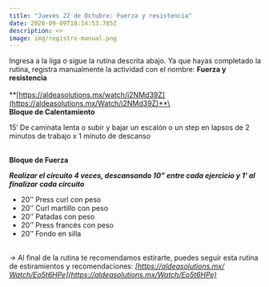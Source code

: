 ```yaml
---
title: "Jueves 22 de Octubre: Fuerza y resistencia"
date: 2020-09-09T18:14:53.785Z
description: <>
image: img/registro-manual.png
---
```

Ingresa a la liga o sigue la rutina descrita abajo. Ya que hayas completado la rutina, registra manualmente la actividad con el nombre: **Fuerza y resistencia**\
\
**[https://aldeasolutions.mx/​watch/i2NMd39Z](https://aldeasolutions.mx/Watch/i2NMd39Z)**\
\
**Bloque de Calentamiento**

15’ De caminata lenta o subir y bajar un escalón o un step en lapsos de 2 minutos de trabajo x 1 minuto de descanso

\
**Bloque de Fuerza**

***Realizar el circuito 4 veces, descansando 10” entre cada ejercicio y 1' al finalizar cada circuito***

* 20’’ Press curl con peso
* 20’’ Curl martillo con peso
* 20’’ Patadas con peso
* 20’’ Press francés con peso
* 20’’ Fondo en silla

\
-> Al final de la rutina te recomendamos estirarte, puedes seguir esta rutina de estiramientos y recomendaciones: *[https://aldeasolutions.mx/​Watch/Eo5t6HPe](https://aldeasolutions.mx/Watch/Eo5t6HPe)*